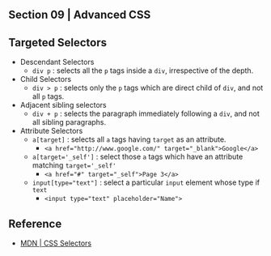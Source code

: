 ## Section 09 | Advanced CSS ##

## Targeted Selectors ##
* Descendant Selectors
    - `div p` : selects all the `p` tags inside a `div`, irrespective of the depth.
* Child Selectors
    - `div > p` : selects only the `p` tags which are direct child of `div`, and not all `p` tags.
* Adjacent sibling selectors
    - `div + p` : selects the paragraph immediately following a `div`, and not all sibling paragraphs.
* Attribute Selectors
    - `a[target]` : selects all `a` tags having `target` as an attribute.
        + `<a href="http://www.google.com/" target="_blank">Google</a>`
    - `a[target='_self']` : select those `a` tags which have an attribute matching `target='_self'`
        + `<a href="#" target="_self">Page 3</a>`
    - `input[type="text"]` : select a particular `input` element whose type if `text`
        + `<input type="text" placeholder="Name">`



## Reference ##
* [MDN | CSS Selectors](https://developer.mozilla.org/en-US/docs/Web/CSS/CSS_Selectors)
